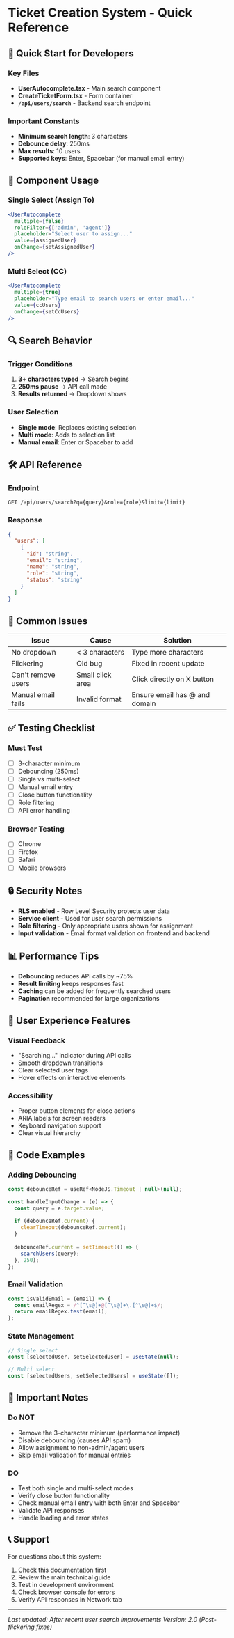 # Ticket Creation System - Quick Reference

## 🚀 Quick Start for Developers

### Key Files
- **UserAutocomplete.tsx** - Main search component
- **CreateTicketForm.tsx** - Form container
- **`/api/users/search`** - Backend search endpoint

### Important Constants
- **Minimum search length**: 3 characters
- **Debounce delay**: 250ms
- **Max results**: 10 users
- **Supported keys**: Enter, Spacebar (for manual email entry)

## 🔧 Component Usage

### Single Select (Assign To)
```jsx
<UserAutocomplete
  multiple={false}
  roleFilter={['admin', 'agent']}
  placeholder="Select user to assign..."
  value={assignedUser}
  onChange={setAssignedUser}
/>
```

### Multi Select (CC)
```jsx
<UserAutocomplete
  multiple={true}
  placeholder="Type email to search users or enter email..."
  value={ccUsers}
  onChange={setCcUsers}
/>
```

## 🔍 Search Behavior

### Trigger Conditions
1. **3+ characters typed** → Search begins
2. **250ms pause** → API call made
3. **Results returned** → Dropdown shows

### User Selection
- **Single mode**: Replaces existing selection
- **Multi mode**: Adds to selection list
- **Manual email**: Enter or Spacebar to add

## 🛠️ API Reference

### Endpoint
```
GET /api/users/search?q={query}&role={role}&limit={limit}
```

### Response
```json
{
  "users": [
    {
      "id": "string",
      "email": "string", 
      "name": "string",
      "role": "string",
      "status": "string"
    }
  ]
}
```

## 🐛 Common Issues

| Issue | Cause | Solution |
|-------|-------|----------|
| No dropdown | < 3 characters | Type more characters |
| Flickering | Old bug | Fixed in recent update |
| Can't remove users | Small click area | Click directly on X button |
| Manual email fails | Invalid format | Ensure email has @ and domain |

## ✅ Testing Checklist

### Must Test
- [ ] 3-character minimum
- [ ] Debouncing (250ms)
- [ ] Single vs multi-select
- [ ] Manual email entry
- [ ] Close button functionality
- [ ] Role filtering
- [ ] API error handling

### Browser Testing
- [ ] Chrome
- [ ] Firefox
- [ ] Safari
- [ ] Mobile browsers

## 🔒 Security Notes

- **RLS enabled** - Row Level Security protects user data
- **Service client** - Used for user search permissions
- **Role filtering** - Only appropriate users shown for assignment
- **Input validation** - Email format validation on frontend and backend

## 📊 Performance Tips

- **Debouncing** reduces API calls by ~75%
- **Result limiting** keeps responses fast
- **Caching** can be added for frequently searched users
- **Pagination** recommended for large organizations

## 🎯 User Experience Features

### Visual Feedback
- "Searching..." indicator during API calls
- Smooth dropdown transitions
- Clear selected user tags
- Hover effects on interactive elements

### Accessibility
- Proper button elements for close actions
- ARIA labels for screen readers
- Keyboard navigation support
- Clear visual hierarchy

## 📝 Code Examples

### Adding Debouncing
```javascript
const debounceRef = useRef<NodeJS.Timeout | null>(null);

const handleInputChange = (e) => {
  const query = e.target.value;
  
  if (debounceRef.current) {
    clearTimeout(debounceRef.current);
  }
  
  debounceRef.current = setTimeout(() => {
    searchUsers(query);
  }, 250);
};
```

### Email Validation
```javascript
const isValidEmail = (email) => {
  const emailRegex = /^[^\s@]+@[^\s@]+\.[^\s@]+$/;
  return emailRegex.test(email);
};
```

### State Management
```javascript
// Single select
const [selectedUser, setSelectedUser] = useState(null);

// Multi select  
const [selectedUsers, setSelectedUsers] = useState([]);
```

## 🚨 Important Notes

### Do NOT
- Remove the 3-character minimum (performance impact)
- Disable debouncing (causes API spam)
- Allow assignment to non-admin/agent users
- Skip email validation for manual entries

### DO
- Test both single and multi-select modes
- Verify close button functionality
- Check manual email entry with both Enter and Spacebar
- Validate API responses
- Handle loading and error states

## 📞 Support

For questions about this system:
1. Check this documentation first
2. Review the main technical guide
3. Test in development environment
4. Check browser console for errors
5. Verify API responses in Network tab

---

*Last updated: After recent user search improvements*
*Version: 2.0 (Post-flickering fixes)*

